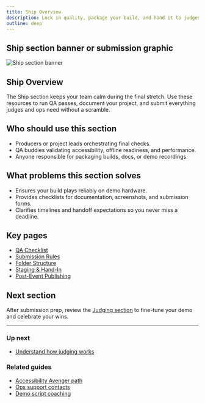 ```yaml
---
title: Ship Overview
description: Lock in quality, package your build, and hand it to judges with confidence.
outline: deep
---
```


<!-- DESIGN TODO -->
## Ship section banner or submission graphic

![Ship section banner](/public/ship-section-banner-3130.png)

## Ship Overview

The Ship section keeps your team calm during the final stretch. Use these resources to run QA passes, document your project, and submit everything judges and ops need without a scramble.

## Who should use this section

- Producers or project leads orchestrating final checks.
- QA buddies validating accessibility, offline readiness, and performance.
- Anyone responsible for packaging builds, docs, or demo recordings.

## What problems this section solves

- Ensures your build plays reliably on demo hardware.
- Provides checklists for documentation, screenshots, and submission forms.
- Clarifies timelines and handoff expectations so you never miss a deadline.

## Key pages

- [QA Checklist](/ship/qa-checklist)
- [Submission Rules](/ship/submission-rules)
- [Folder Structure](/ship/folder-structure)
- [Staging & Hand-In](/ship/staging-hand-in)
- [Post-Event Publishing](/ship/post-event-publishing)

## Next section

After submission prep, review the [Judging section](/judging/index) to fine-tune your demo and celebrate your wins.

---

### Up next

- [Understand how judging works](/judging/index)

### Related guides

- [Accessibility Avenger path](/people/paths/accessibility-avenger)
- [Ops support contacts](/ops/venue-info)
- [Demo script coaching](/judging/demo-script)
